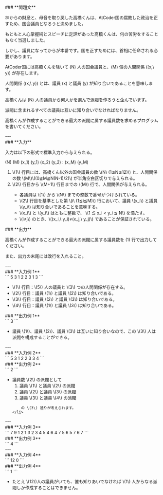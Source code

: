 <div>

<div>
### **問題文**
<section>

神からの財産と、母音を取り戻した高橋くんは、AtCoder国の腐敗した政治を正すため、国会議員となろうと決めました。

もともと人心掌握術とスピーチに定評があった高橋くんは、何の苦労をすることもなく当選しました。

しかし、議員になってからが本番です。国を正すためには、首相に任命される必要があります。


AtCoder国には高橋くんを除いて \(N\) 人の国会議員と、\(M\) 個の人間関係 \((x,\ y)\) が存在します。

人間関係 \((x,\ y)\) とは、議員 \(x\) と議員 \(y\) が知り合いであることを意味します。

高橋くんは \(N\) 人の議員から何人かを選んで派閥を作ろうと企んでいます。

派閥に含まれるすべての議員は互いに知り合いでなければなりません。

高橋くんが作成することができる最大の派閥に属する議員数を求めるプログラムを書いてください。
</section>
</div>
---
<div>
### **入力**
<section>

入力は以下の形式で標準入力から与えられる。

<div>

\(N\) \(M\)
\(x_1\) \(y_1\)
\(x_2\) \(y_2\)
:
\(x_M\) \(y_M\)

</div>

<ol>
<li>
\(1\) 行目には、高橋くん以外の国会議員の数 \(N\ (1≦N≦12)\) と、人間関係の数 \(M\)\((0≦M≦N(N-1)/2)\) が半角空白区切りで与えられる。</li>
<li>
\(2\) 行目から \(M+1\) 行目までの \(M\) 行で、人間関係が与えられる。</li>
<ul>
<li>
各議員は \(1\) から \(N\) までの整数で番号がつけられている。</li>
<li>
\(2\) 行目を基準とした第 \(i\ (1≦i≦M)\) 行において、議員 \(x_i\) と議員 \(y_i\) は知り合いであることを意味する。</li>
<li>
\(x_i\) と \(y_i\) はともに整数で、 \(1 ≦ x_i < y_i ≦ N\) を満たす。</li>
<li>
\(i≠j\) のとき、\((x_i,\ y_i)≠(x_j,\ y_j)\) であることが保証されている。</li>
</ul>
</ol>
</section>
</div>
<div>
### **出力**
<section>

高橋くんが作成することができる最大の派閥に属する議員数を \(1\) 行で出力してください。

また、出力の末尾には改行を入れること。
</section>
</div>
---
<div>
### **入力例 1**
<section>
```
5 3
1 2
2 3
1 3
```
<ul>
<li>
\(1\) 行目：\(5\) 人の議員と \(3\) つの人間関係が存在する。</li>
<li>
\(2\) 行目：議員 \(1\) と議員 \(2\) は知り合いである。</li>
<li>
\(3\) 行目：議員 \(2\) と議員 \(3\) は知り合いである。</li>
<li>
\(4\) 行目：議員 \(1\) と議員 \(3\) は知り合いである。</li>
</ul>
</section>
</div>
<div>
### **出力例 1**
<section>
```
3
```
<ul>
<li>
議員 \(1\)、議員 \(2\)、議員 \(3\) は互いに知り合いなので、この \(3\) 人は派閥を構成することができる。</li>
</ul>
</section>
</div>
---
<div>
### **入力例 2**
<section>
```
5 3
1 2
2 3
3 4
```
</section>
</div>
<div>
### **出力例 2**
<section>
```
2
```
<ul>
<li>
議員数 \(2\) の派閥として
		<ol>
<li>
議員 \(1\) と議員 \(2\) の派閥</li>
<li>
議員 \(2\) と議員 \(3\) の派閥</li>
<li>
議員 \(3\) と議員 \(4\) の派閥</li>
</ol>

		の \(3\) 通りが考えられます。
	</li>
</ul>
</section>
</div>
---
<div>
### **入力例 3**
<section>
```
7 9
1 2
1 3
2 3
4 5
4 6
4 7
5 6
5 7
6 7
```
</section>
</div>
<div>
### **出力例 3**
<section>
```
4
```
</section>
</div>
---
<div>
### **入力例 4**
<section>
```
12 0
```
</section>
</div>
<div>
### **出力例 4**
<section>
```
1
```
</section>
</div>
<ul>
<li>
たとえ \(12\)人の議員がいても、誰も知りあいでなければ \(1\) 人からなる派閥しか作成することはできません。</li>
</ul>

</div>

